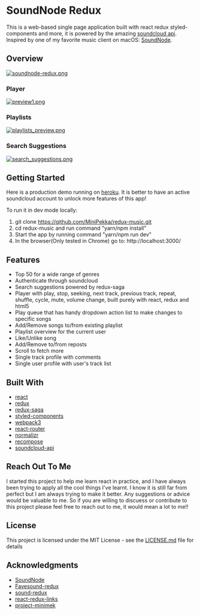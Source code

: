 # SoundNode Redux

This is a web-based single page application built with react redux styled-components and more, it is powered by the amazing [soundcloud api](https://developers.soundcloud.com/docs/api/guide). Inspired by one of my favorite music client on macOS: [SoundNode](http://www.soundnodeapp.com/).

## Overview
[![soundnode-redux.png](https://s1.postimg.org/3vug7t265b/preview.png)](https://redux-music.herokuapp.com)

### Player
[![preview1.png](https://s19.postimg.org/qmte7kodf/preview1.png)](https://postimg.org/image/v8pifx9wf/)

### Playlists
[![playlists_preview.png](https://s19.postimg.org/9nkfslnj7/playlists_preview.png)](https://postimg.org/image/fbqqjhrvj/)

### Search Suggestions
[![search_suggestions.png](https://s19.postimg.org/6ur88e7pf/search_suggestions.png)](https://postimg.org/image/qclvoc4n3/)

## Getting Started

Here is a production demo running on [heroku](https://redux-music.herokuapp.com). It is better to have an active soundcloud account to unlock more features of this app!

To run it in dev mode locally:
1. git clone https://github.com/MiniPekka/redux-music.git
2. cd redux-music and run command "yarn/npm install"
3. Start the app by running command "yarn/npm run dev"
4. In the browser(Only tested in Chrome) go to: http://localhost:3000/

## Features
- Top 50 for a wide range of genres
- Authenticate through soundcloud
- Search suggestions powered by redux-saga
- Player with play, stop, seeking, next track, previous track, repeat, shuffle, cycle, mute, volume change, built purely with react, redux and html5
- Play queue that has handy dropdown action list to make changes to specific songs
- Add/Remove songs to/from existing playlist
- Playlist overview for the current user
- Like/Unlike song
- Add/Remove to/from reposts
- Scroll to fetch more
- Single track profile with comments
- Single user profile with user's track list

## Built With

- [react](https://reactjs.org/)
- [redux](http://redux.js.org/)
- [redux-saga](https://redux-saga.js.org/)
- [styled-components](https://www.styled-components.com/)
- [webpack3](https://webpack.js.org/)
- [react-router](https://reacttraining.com/react-router/)
- [normalizr](https://github.com/paularmstrong/normalizr)
- [recompose](https://github.com/acdlite/recompose)
- [soundcloud-api](https://developers.soundcloud.com/docs/api/guide)

## Reach Out To Me

I started this project to help me learn react in practice, and I have always been trying to apply all the cool things I've learnt. I know it is still far from perfect but I am always trying to make it better. Any suggestions or advice would be valuable to me. So if you are willing to discuess or contribute to this project please feel free to reach out to me, it would mean a lot to me!!

## License

This project is licensed under the MIT License - see the [LICENSE.md](LICENSE.md) file for details

## Acknowledgments

* [SoundNode](http://www.soundnodeapp.com/)
* [Favesound-redux](https://github.com/rwieruch/favesound-redux)
* [sound-redux](https://github.com/andrewngu/sound-redux)
* [react-redux-links](https://github.com/markerikson/react-redux-links)
* [project-minimek](https://github.com/markerikson/project-minimek)